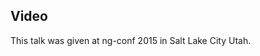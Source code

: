 <!--
{
"name" : "community-building",
"version" : "0.1",
"title" : "Community Building How To Make More Angular Devs Now",
"description" : "Learn about the latest developments in the Angular world.",
"homepage" : "https://www.youtube.com/embed/jAjAMAPtZ1I",
"canonicalSource" : "https://www.youtube.com/embed/jAjAMAPtZ1I",
"freshnessDate" : 2015-03-05,
"license" : "All Rights Reserved"
}
-->

<!-- @section -->

## Video

This talk was given at ng-conf 2015 in Salt Lake City Utah.

<!-- @asset, "contentType": "outlearn/video", "provider": "youtube", "url": "https://www.youtube.com/embed/jAjAMAPtZ1I" -->
